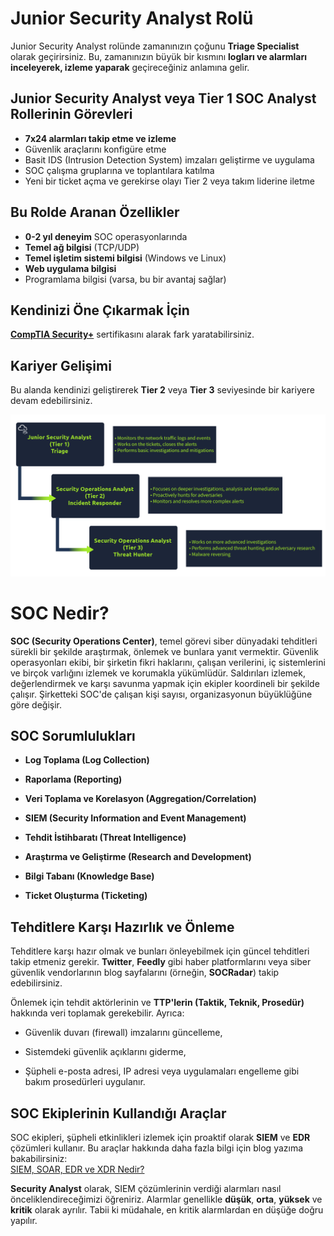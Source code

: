 # Junior Security Analyst Rolü

Junior Security Analyst rolünde zamanınızın çoğunu **Triage Specialist** olarak geçirirsiniz. Bu, zamanınızın büyük bir kısmını **logları ve alarmları inceleyerek, izleme yaparak** geçireceğiniz anlamına gelir.

## Junior Security Analyst veya Tier 1 SOC Analyst Rollerinin Görevleri

- **7x24 alarmları takip etme ve izleme**
- Güvenlik araçlarını konfigüre etme
- Basit IDS (Intrusion Detection System) imzaları geliştirme ve uygulama
- SOC çalışma gruplarına ve toplantılara katılma
- Yeni bir ticket açma ve gerekirse olayı Tier 2 veya takım liderine iletme

## Bu Rolde Aranan Özellikler

- **0-2 yıl deneyim** SOC operasyonlarında
- **Temel ağ bilgisi** (TCP/UDP)
- **Temel işletim sistemi bilgisi** (Windows ve Linux)
- **Web uygulama bilgisi**
- Programlama bilgisi (varsa, bu bir avantaj sağlar)

## Kendinizi Öne Çıkarmak İçin

**[CompTIA Security+](https://www.comptia.org/certifications/security)** sertifikasını alarak fark yaratabilirsiniz.

## Kariyer Gelişimi

Bu alanda kendinizi geliştirerek **Tier 2** veya **Tier 3** seviyesinde bir kariyere devam edebilirsiniz.

![Tier List](../assets/images/tierlist.png)





# SOC Nedir?

**SOC (Security Operations Center)**, temel görevi siber dünyadaki tehditleri sürekli bir şekilde araştırmak, önlemek ve bunlara yanıt vermektir. Güvenlik operasyonları ekibi, bir şirketin fikri haklarını, çalışan verilerini, iç sistemlerini ve birçok varlığını izlemek ve korumakla yükümlüdür. Saldırıları izlemek, değerlendirmek ve karşı savunma yapmak için ekipler koordineli bir şekilde çalışır. Şirketteki SOC'de çalışan kişi sayısı, organizasyonun büyüklüğüne göre değişir.

## SOC Sorumlulukları

- **Log Toplama (Log Collection)**
    
- **Raporlama (Reporting)**
    
- **Veri Toplama ve Korelasyon (Aggregation/Correlation)**
    
- **SIEM (Security Information and Event Management)**
    
- **Tehdit İstihbaratı (Threat Intelligence)**
    
- **Araştırma ve Geliştirme (Research and Development)**
    
- **Bilgi Tabanı (Knowledge Base)**
    
- **Ticket Oluşturma (Ticketing)**
    

## Tehditlere Karşı Hazırlık ve Önleme

Tehditlere karşı hazır olmak ve bunları önleyebilmek için güncel tehditleri takip etmeniz gerekir. **Twitter**, **Feedly** gibi haber platformlarını veya siber güvenlik vendorlarının blog sayfalarını (örneğin, **SOCRadar**) takip edebilirsiniz.

Önlemek için tehdit aktörlerinin ve **TTP'lerin (Taktik, Teknik, Prosedür)** hakkında veri toplamak gerekebilir. Ayrıca:

- Güvenlik duvarı (firewall) imzalarını güncelleme,
    
- Sistemdeki güvenlik açıklarını giderme,
    
- Şüpheli e-posta adresi, IP adresi veya uygulamaları engelleme gibi bakım prosedürleri uygulanır.
    

## SOC Ekiplerinin Kullandığı Araçlar

SOC ekipleri, şüpheli etkinlikleri izlemek için proaktif olarak **SIEM** ve **EDR** çözümleri kullanır. Bu araçlar hakkında daha fazla bilgi için blog yazıma  bakabilirsiniz:  
[SIEM, SOAR, EDR ve XDR Nedir?](https://medium.com/@demirturk.1998/siem-soar-edr-ve-xdr-nedir-g%C3%BCvenlik-ara%C3%A7lar%C4%B1n%C4%B1-basit%C3%A7e-a%C3%A7%C4%B1kl%C4%B1yoruz-5d944f5c21a6)


**Security Analyst** olarak, SIEM çözümlerinin verdiği alarmları nasıl önceliklendireceğimizi öğreniriz. Alarmlar genellikle **düşük**, **orta**, **yüksek** ve **kritik** olarak ayrılır. Tabii ki müdahale, en kritik alarmlardan en düşüğe doğru yapılır.

